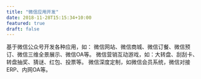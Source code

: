 ```yaml
---
title: "微信应用开发"
date: 2018-11-28T15:15:34+10:00
featured: true
draft: false
---
```


基于微信公众号开发各种应用，如： 微信网站、微信商城、微信订餐、微信预订、微信三维全景展示、微信OA等。
微信营销互动游戏，如：大转盘、刮刮卡、转盘抽奖、猜谜、红包、投票等。
微信深度定制，如微信会员系统，微信对接ERP、内网OA等。